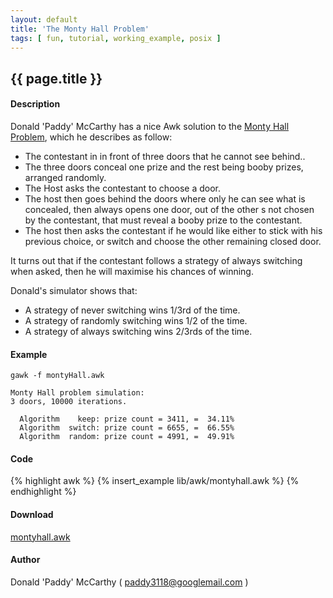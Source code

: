 ```yaml
---
layout: default
title: 'The Monty Hall Problem'
tags: [ fun, tutorial, working_example, posix ]
---
```


## {{ page.title }}

#### Description

Donald 'Paddy' McCarthy has a nice Awk
solution to the [Monty Hall Problem](http://en.wikipedia.org/wiki/Monty_Hall_problem),
which he describes as follow:

- The contestant in in front of three  doors that he cannot see behind..
- The three doors conceal one prize and the rest being booby prizes,
  arranged randomly.
- The Host asks the contestant to choose a door.
- The host then goes behind the doors where only he can see what is concealed,
  then always opens one door, out of the other s not chosen by the contestant,
  that must reveal a booby prize to the contestant.
- The host then asks the contestant if he would like either to stick with his
  previous choice, or switch and choose the other remaining closed door.

It turns out that if the contestant follows a strategy of always switching
when asked, then he will maximise his chances of winning.

Donald's simulator shows that:
- A strategy of never switching wins 1/3rd of the time.
- A strategy of randomly switching wins 1/2 of the time.
- A strategy of always switching wins 2/3rds of the time.

#### Example

    gawk -f montyHall.awk
    
    Monty Hall problem simulation:
    3 doors, 10000 iterations.
    
      Algorithm    keep: prize count = 3411, =  34.11%
      Algorithm  switch: prize count = 6655, =  66.55%
      Algorithm  random: prize count = 4991, =  49.91%

#### Code

{% highlight awk %}
{% insert_example lib/awk/montyhall.awk %}
{% endhighlight %}

#### Download

[montyhall.awk]({{site.baseurl}}/lib/awk/montyhall.awk)

#### Author

Donald 'Paddy' McCarthy ( paddy3118@googlemail.com )
